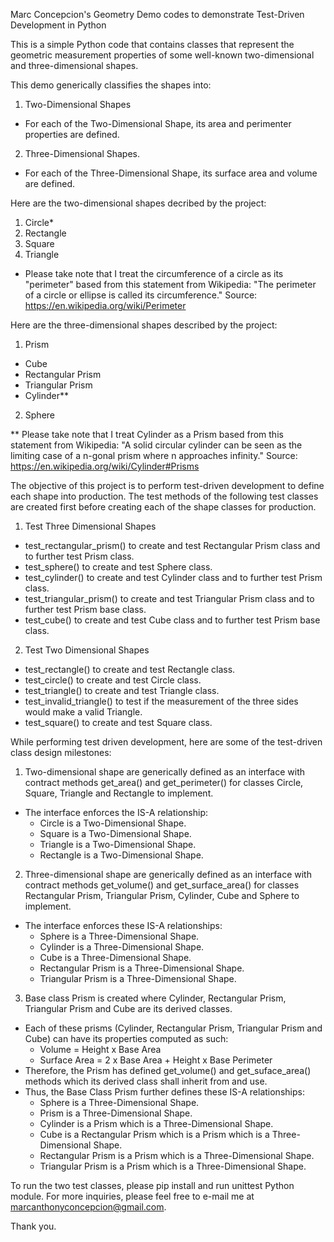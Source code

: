 Marc Concepcion's Geometry Demo codes to demonstrate Test-Driven Development in Python

This is a simple Python code that contains classes that represent the geometric measurement properties of some well-known two-dimensional and three-dimensional shapes.

This demo generically classifies the shapes into:
1. Two-Dimensional Shapes
-	For each of the Two-Dimensional Shape, its area and perimenter properties are defined.

2. Three-Dimensional Shapes.
-	For each of the Three-Dimensional Shape, its surface area and volume are defined.

Here are the two-dimensional shapes decribed by the project:
1. Circle*
2. Rectangle
3. Square
4. Triangle

* Please take note that I treat the circumference of a circle as its "perimeter" based from this statement from Wikipedia:
"The perimeter of a circle or ellipse is called its circumference."
Source: https://en.wikipedia.org/wiki/Perimeter

Here are the three-dimensional shapes described by the project:
1. Prism
-	Cube
-	Rectangular Prism
-	Triangular Prism
-	Cylinder**
2. Sphere

** Please take note that I treat Cylinder as a Prism based from this statement from Wikipedia:
"A solid circular cylinder can be seen as the limiting case of a n-gonal prism where n approaches infinity."
Source: https://en.wikipedia.org/wiki/Cylinder#Prisms

The objective of this project is to perform test-driven development to define each shape into production.
The test methods of the following test classes are created first before creating each of the shape classes for production.
1.	Test Three Dimensional Shapes
-	test_rectangular_prism() to create and test Rectangular Prism class and to further test Prism class.
-	test_sphere() to create and test Sphere class.
-	test_cylinder() to create and test Cylinder class and to further test Prism class.
-	test_triangular_prism() to create and test Triangular Prism class and to further test Prism base class.
-	test_cube() to create and test Cube class and to further test Prism base class.
2.	Test Two Dimensional Shapes
-	test_rectangle() to create and test Rectangle class.
-	test_circle() to create and test Circle class.
-	test_triangle() to create and test Triangle class.
-	test_invalid_triangle() to test if the measurement of the three sides would make a valid Triangle.
-	test_square() to create and test Square class.

While performing test driven development, here are some of the test-driven class design milestones:
1.	Two-dimensional shape are generically defined as an interface with contract methods get_area() and get_perimeter() for classes Circle, Square, Triangle and Rectangle to implement.
-	The interface enforces the IS-A relationship:
	-	Circle is a Two-Dimensional Shape.
	-	Square is a Two-Dimensional Shape.
	-	Triangle is a Two-Dimensional Shape.
	-	Rectangle is a Two-Dimensional Shape.

2.	Three-dimensional shape are generically defined as an interface with contract methods get_volume() and get_surface_area() for classes Rectangular Prism, Triangular Prism, Cylinder, Cube and Sphere to implement.
-	The interface enforces these IS-A relationships:
	-	Sphere is a Three-Dimensional Shape.
	-	Cylinder is a Three-Dimensional Shape.
	-	Cube is a Three-Dimensional Shape.
	-	Rectangular Prism is a Three-Dimensional Shape.
	-	Triangular Prism is a Three-Dimensional Shape.

3. Base class Prism is created where Cylinder, Rectangular Prism, Triangular Prism and Cube are its derived classes.
-	Each of these prisms (Cylinder, Rectangular Prism, Triangular Prism and Cube) can have its properties computed as such:
	-	Volume = Height x Base Area
	-	Surface Area = 2 x Base Area + Height x Base Perimeter
-	Therefore, the Prism has defined get_volume() and get_suface_area() methods which its derived class shall inherit from and use.
-	Thus, the Base Class Prism further defines these IS-A relationships:
	-	Sphere is a Three-Dimensional Shape.
	-	Prism is a Three-Dimensional Shape.
	-	Cylinder is a Prism which is a Three-Dimensional Shape.
	-	Cube is a Rectangular Prism which is a Prism which is a Three-Dimensional Shape.
	-	Rectangular Prism is a Prism which is a Three-Dimensional Shape.
	-	Triangular Prism is a Prism which is a Three-Dimensional Shape.

To run the two test classes, please pip install and run unittest Python module.
For more inquiries, please feel free to e-mail me at marcanthonyconcepcion@gmail.com.

Thank you.
